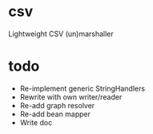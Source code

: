 csv
===

Lightweight CSV (un)marshaller

todo
===
* Re-implement generic StringHandlers
* Rewrite with own writer/reader
* Re-add graph resolver
* Re-add bean mapper
* Write doc